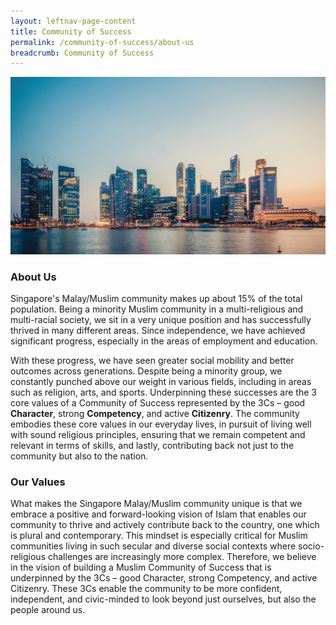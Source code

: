 ```yaml
---
layout: leftnav-page-content
title: Community of Success
permalink: /community-of-success/about-us
breadcrumb: Community of Success
---
```


![Community of Success](/images/community-of-success/about-us-singapore.jpg)

### **About Us**
Singapore's Malay/Muslim community makes up about 15% of the total population.  Being a minority Muslim community in a multi-religious and multi-racial society, we sit in a very unique position and has successfully thrived in many different areas. 
Since independence, we have achieved significant progress, especially in the areas of employment and education. 

With these progress, we have seen greater social mobility and better outcomes across generations. 
Despite being a minority group, we constantly punched above our weight in various fields, including in areas such as religion, arts, and sports. 
Underpinning these successes are the 3 core values of a Community of Success represented by the 3Cs – good <strong>Character</strong>, strong <strong>Competency</strong>, and active <strong>Citizenry</strong>. 
The community embodies these core values in our everyday lives, in pursuit of living well with sound religious principles, ensuring that we remain competent and relevant in terms of skills, and lastly, contributing back not just to the community but also to the nation.

### **Our Values**
What makes the Singapore Malay/Muslim community unique is that we embrace a positive and forward-looking vision of Islam that enables our community to thrive and actively contribute back to the country, one which is plural and contemporary. This mindset is especially critical for Muslim communities living in such secular and diverse social contexts where socio-religious challenges are increasingly more complex. Therefore, we believe in the vision of building a Muslim Community of Success that is underpinned by the 3Cs – good Character, strong Competency, and active Citizenry. These 3Cs enable the community to be more confident, independent, and civic-minded to look beyond just ourselves, but also the people around us.
